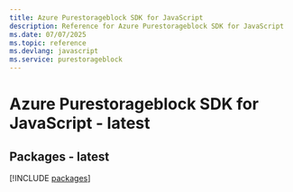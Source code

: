 ```yaml
---
title: Azure Purestorageblock SDK for JavaScript
description: Reference for Azure Purestorageblock SDK for JavaScript
ms.date: 07/07/2025
ms.topic: reference
ms.devlang: javascript
ms.service: purestorageblock
---
```

# Azure Purestorageblock SDK for JavaScript - latest
## Packages - latest
[!INCLUDE [packages](purestorageblock-index.md)]